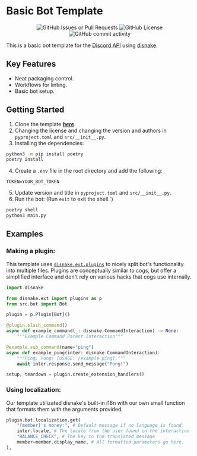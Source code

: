 # Basic Bot Template

<div style="text-align: center;">

![GitHub Issues or Pull Requests](https://img.shields.io/github/issues/OseSem/bot-template)
![GitHub License](https://img.shields.io/github/license/OseSem/bot-template)
![GitHub commit activity](https://img.shields.io/github/commit-activity/w/OseSem/bot-template)

</div>

This is a basic bot template for the [Discord API](https://discord.com/developers/docs/intro) using [disnake](https://docs.disnake.dev).


## Key Features
- Neat packaging control.
- Workflows for linting.
- Basic bot setup.

## Getting Started
1. Clone the template ***[here](https://github.com/new?template_name=bot-template&template_owner=OseSem)***.
2. Changing the license and changing the version and authors in `pyproject.toml` and `src/__init__.py`.
3. Installing the dependencies:
```bash
python3 -m pip install poetry
poetry install
```
4. Create a `.env` file in the root directory and add the following:
```env
TOKEN=YOUR_BOT_TOKEN
```
5. Update version and title in `pyproject.toml` and `src/__init__.py`.
6. Run the bot: (Run `exit` to exit the shell.`)
```bash
poetry shell
python3 main.py
```

## Examples
### Making a plugin:
This template uses [`disnake.ext.plugins`](https://github.com/DisnakeCommunity/disnake-ext-plugins) to nicely split bot's functionality into multiple files. Plugins are conceptually similar to cogs, but offer a simplified interface and don't rely on various hacks that cogs use internally.
```python
import disnake

from disnake.ext import plugins as p
from src.bot import Bot

plugin = p.Plugin[Bot]()

@plugin.slash_command()
async def example_command(_: disnake.CommandInteraction) -> None:
    """Example Command Parent Interaction"""

@example.sub_command(name="ping")
async def example_ping(inter: disnake.CommandInteraction):
    """Ping, Pong! [USAGE: /example ping]."""
    await inter.response.send_message("Pong!")

setup, teardown = plugin.create_extension_handlers()

```

### Using localization:
Our template utilizated disnake's built-in i18n with our own small function that formats them with the arguments provided.
```python
plugin.bot.localization.get(
    "{member}'s money:", # Default message if no language is found.
    inter.locale, # The locale from the user found in the interaction
    "BALANCE_CHECK", # The key to the translated message
    member=member.display_name, # All formatted parameters go here.
),
```
